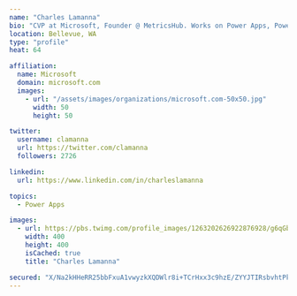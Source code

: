 ```yaml
---
name: "Charles Lamanna"
bio: "CVP at Microsoft, Founder @ MetricsHub. Works on Power Apps, Power Automate, Power Virtual Agent, Common Data Service and Dynamics 365."
location: Bellevue, WA
type: "profile"
heat: 64

affiliation:
  name: Microsoft
  domain: microsoft.com
  images:
    - url: "/assets/images/organizations/microsoft.com-50x50.jpg"
      width: 50
      height: 50

twitter:
  username: clamanna
  url: https://twitter.com/clamanna
  followers: 2726

linkedin:
  url: https://www.linkedin.com/in/charleslamanna

topics:
  - Power Apps

images:
  - url: https://pbs.twimg.com/profile_images/1263202626922876928/g6qGbHZ-_400x400.jpg
    width: 400
    height: 400
    isCached: true
    title: "Charles Lamanna"

secured: "X/Na2kHHeRR25bbFxuA1vwyzkXQDWlr8i+TCrHxx3c9hzE/ZYYJTIRsbvhtPk83ZficYVHfqA7oPjNBsBGKHxZZlWCwnjstdiReDEC6KQ03wWo2SUO9OJe0yS4xLyc7ER7/Q+Gebi7fAANDx2dCqGZfnPeVoTtOT+UJusO9BbL2M4LqZ4VpnDnRo3hO3a2rcOjMetH6g844BAYo7b2TiAq1UWWujX4OS+zRIu+OG87MPiMMY4+5C4y1n0MfQ69zTTY5G4KAq0qgoWqkeZ4BK9ErTJSL+A0lK+I0rE9IdFB6VmcqOFNRv/Jv66nGfjjLc28dJ4PZlg3y6VLmExJH7zIDYOBq0b1dHzlkjOOEy6uF8hbFnsdNaJ8LEZ5JxQVUhToO0xTEUYsyuWBt3aEAVNb1XttXeZ1ixFbEpj4p1Vao=;CmisMH6cTCb0ZnyVG4EDmA=="
---
```


